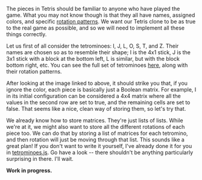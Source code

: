 The pieces in Tetris should be familiar to anyone who have played the game.
What you may not know though is that they all have names, assigned colors, and
specific [rotation patterns](http://gamedev.stackexchange.com/a/17978/57215).
We want our Tetris clone to be as true to the real game as possible, and so we
will need to implement all these things correctly.

Let us first of all consider the tetrominoes: I, J, L, O, S, T, and Z. Their
names are chosen so as to resemble their shape; I is the 4x1 stick, J is the
3x1 stick with a block at the bottom left, L is similar, but with the block
bottom right, etc. You can see the full set of tetrominoes
[here](http://vignette1.wikia.nocookie.net/tetrisconcept/images/3/3d/SRS-pieces.png/revision/latest?cb=20060626173148),
along with their rotation patterns.

After looking at the image linked to above, it should strike you that, if you
ignore the color, each piece is basically just a Boolean matrix. For example, I
in its initial configuration can be considered a 4x4 matrix where all the
values in the second row are set to true, and the remaining cells are set to
false. That seems like a nice, clean way of storing them, so let's try that.

We already know how to store matrices. They're just lists of lists. While we're
at it, we might also want to store all the different rotations of each piece
too. We can do that by storing a list of matrices for each tetromino, and then
rotation will just be moving through that list. This sounds like a great plan!
If you don't want to write it yourself, I've already done it for you in
[tetrominoes.js](../tetrominoes.js). Go have a look -- there shouldn't be
anything particularly surprising in there. I'll wait.

**Work in progress.**

